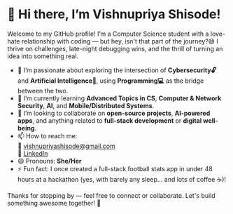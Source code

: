 # 👋 Hi there, I’m Vishnupriya Shisode!

Welcome to my GitHub profile! I’m a Computer Science student with a love-hate relationship with coding — but hey, isn't that part of the journey?😅 
I thrive on challenges, late-night debugging wins, and the thrill of turning an idea into something real.

- 👀 I’m passionate about exploring the intersection of **Cybersecurity🔓** and **Artificial Intelligence🤖**, using **Programming💻** as the bridge between the two.
- 🌱 I’m currently learning **Advanced Topics in CS**, **Computer & Network Security**, **AI**, and **Mobile/Distributed Systems**.
- 💞️ I’m looking to collaborate on **open-source projects**, **AI-powered apps**, and anything related to **full-stack development** or **digital well-being**.
- 📫 How to reach me:  
  📧 [vishnupriyashisode@gmail.com](mailto:vishnupriyashisode@gmail.com)  
  💼 [LinkedIn](https://www.linkedin.com/in/vishnupriya-shisode)  
- 😄 Pronouns: **She/Her**
- ⚡ Fun fact: I once created a full-stack football stats app in under 48 hours at a hackathon (yes, with barely any sleep... and lots of coffee ☕️)!

Thanks for stopping by — feel free to connect or collaborate. Let's build something awesome together! 🚀
